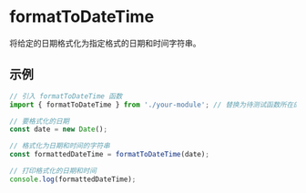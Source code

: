 # formatToDateTime

将给定的日期格式化为指定格式的日期和时间字符串。

## 示例

```javascript
// 引入 formatToDateTime 函数
import { formatToDateTime } from './your-module'; // 替换为待测试函数所在的模块路径

// 要格式化的日期
const date = new Date();

// 格式化为日期和时间的字符串
const formattedDateTime = formatToDateTime(date);

// 打印格式化的日期和时间
console.log(formattedDateTime);


```
